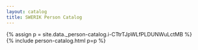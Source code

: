 ```yaml
---
layout: catalog
title: SWERIK Person Catalog
---
```

{% assign p = site.data._person-catalog.i-CTtrTJpWLfPLDUNWuLctMB %}
{% include person-catalog.html p=p %}

